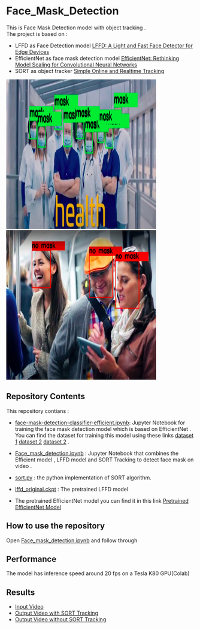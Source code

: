 # Face_Mask_Detection

This is Face Mask Detection model with object tracking .<br/>
The project is based on :

- LFFD as Face Detection model [LFFD: A Light and Fast Face Detector for Edge Devices](https://arxiv.org/pdf/1904.10633 "Optional Title") 
- EfficientNet as face mask detection model  [EfficientNet: Rethinking Model Scaling for Convolutional Neural Networks](https://arxiv.org/pdf/1905.11946 "Optional Title")
- SORT  as object tracker [Simple Online and Realtime Tracking](https://arxiv.org/pdf/1602.00763 "Optional Title")
<p float="left">
<img src="https://github.com/khaledmohamed00/Face_Mask_Detection/blob/main/healthworker.png" width="400" height="400" />
<img src="https://github.com/khaledmohamed00/Face_Mask_Detection/blob/main/no_mask.png" width="400" height="400" />
</p>

## Repository Contents
 This repository contians :
- [face-mask-detection-classifier-efficient.ipynb](https://github.com/khaledmohamed00/Face_Mask_Detection/blob/main/face-mask-detection-classifier-efficient.ipynb): Jupyter Notebook for training the face mask detection model which is based on EfficientNet . You can find the dataset for training this model using these links [dataset 1](https://www.kaggle.com/ashishjangra27/face-mask-12k-images-dataset)  [dataset 2](https://www.kaggle.com/omkargurav/face-mask-dataset) [dataset 2](https://www.kaggle.com/prasoonkottarathil/face-mask-lite-dataset)  .

- [Face_mask_detection.ipynb](https://github.com/khaledmohamed00/Face_Mask_Detection/blob/main/Face_mask_detection.ipynb) : Jupyter Notebook that combines the Efficient model , LFFD model and SORT Tracking to detect face mask on video .
- [sort.py](https://github.com/khaledmohamed00/Face_Mask_Detection/blob/main/sort.py) : the python implementation of SORT algorithm.
- [lffd_original.ckpt](https://github.com/khaledmohamed00/Face_Mask_Detection/blob/main/lffd_original.ckpt) : The pretrained LFFD model 
- The pretrained EfficientNet model you can find it in this link  [Pretrained EfficientNet Model](https://drive.google.com/file/d/1uUGAePLdnvK24VoMd5xdAhtLTF-6CUla/view?usp=sharing)
## How to use the repository
 Open [Face_mask_detection.ipynb](https://github.com/khaledmohamed00/Face_Mask_Detection/blob/main/Face_mask_detection_01.ipynb)  and follow through 
 
## Performance
The model has inference speed around 20 fps on a Tesla K80 GPU(Colab)

## Results
- [Input Video](https://drive.google.com/file/d/15YMNyFlGJxcFsD3NdEcu0Ad633T6uT0Y/view?usp=sharing)
- [Output Video with SORT Tracking](https://drive.google.com/file/d/1CPLyWdBgSIWr2uD5vKzmWRYTusZcIJEl/view?usp=sharing)
- [Output Video without SORT Tracking](https://drive.google.com/file/d/1wLehEEtZ0xtNm1LezMUfTkskxe_lk0ZR/view?usp=sharing) 




